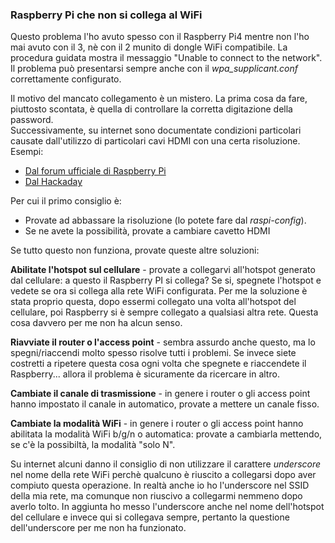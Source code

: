 ### Raspberry Pi che non si collega al WiFi

Questo problema l'ho avuto spesso con il Raspberry Pi4 mentre non l'ho mai avuto con il 3, nè con il 2 munito di dongle WiFi compatibile. 
La procedura guidata mostra il messaggio "Unable to connect to the network". Il problema può presentarsi sempre anche con il _wpa_supplicant.conf_ correttamente configurato.

Il motivo del mancato collegamento è un mistero. La prima cosa da fare, piuttosto scontata, è quella di controllare la corretta digitazione della password.  
Successivamente, su internet sono documentate condizioni particolari causate dall'utilizzo di particolari cavi HDMI con una certa risoluzione.
Esempi:

- [Dal forum ufficiale di Raspberry Pi](https://www.raspberrypi.org/forums/viewtopic.php?t=254640)
- [Dal Hackaday](https://hackaday.com/2019/11/28/raspberry-pi-4-hdmi-is-jamming-its-own-wifi/)

Per cui il primo consiglio è:

- Provate ad abbassare la risoluzione (lo potete fare dal _raspi-config_).
- Se ne avete la possibilità, provate a cambiare cavetto HDMI

Se tutto questo non funziona, provate queste altre soluzioni:

**Abilitate l'hotspot sul cellulare** - provate a collegarvi all'hotspot generato dal cellulare: a questo il Raspberry PI si collega? Se si, spegnete l'hotspot e vedete se ora si collega alla rete WiFi configurata. Per me la soluzione è stata proprio questa, dopo essermi collegato una volta all'hotspot del cellulare, poi Raspberry si è sempre collegato a qualsiasi altra rete. Questa cosa davvero per me non ha alcun senso.

**Riavviate il router o l'access point** - sembra assurdo anche questo, ma lo spegni/riaccendi molto spesso risolve tutti i problemi. Se invece siete costretti a ripetere questa cosa ogni volta che spegnete e riaccendete il Raspberry... allora il problema è sicuramente da ricercare in altro.

**Cambiate il canale di trasmissione** - in genere i router o gli access point hanno impostato il canale in automatico, provate a mettere un canale fisso.

**Cambiate la modalità WiFi** - in genere i router o gli access point hanno abilitata la modalità WiFi b/g/n o automatica: provate a cambiarla mettendo, se c'è la possibiltà, la modalità "solo N".

Su internet alcuni danno il consiglio di non utilizzare il carattere _underscore_ nel nome della rete WiFi perchè qualcuno è riuscito a collegarsi dopo aver compiuto questa operazione. 
In realtà anche io ho l'underscore nel SSID della mia rete, ma comunque non riuscivo a collegarmi nemmeno dopo averlo tolto. In aggiunta ho messo l'underscore anche nel nome dell'hotspot del cellulare e invece qui si collegava sempre, pertanto la questione dell'underscore per me non ha funzionato.
